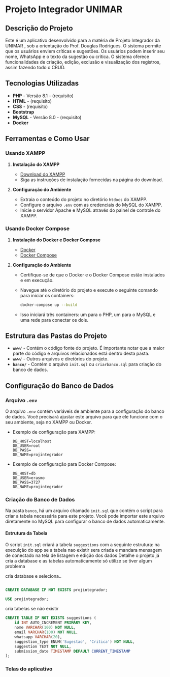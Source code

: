 # Projeto Integrador UNIMAR

## Descrição do Projeto

Este é um aplicativo desenvolvido para a matéria de Projeto Integrador da UNIMAR , sob a orientação do Prof. Douglas Rodrigues. O sistema permite que os usuários enviem críticas e sugestões. Os usuários podem inserir seu nome, WhatsApp e o texto da sugestão ou crítica. O sistema oferece funcionalidades de criação, edição, exclusão e visualização dos registros, assim fazendo todo o CRUD.

## Tecnologias Utilizadas

- **PHP** - Versão 8.1 - (requisito)
- **HTML** - (requisito)
- **CSS**  - (requisito)
- **Bootstrap**
- **MySQL** - Versão 8.0 - (requisito) 
- **Docker**

## Ferramentas e Como Usar

### Usando XAMPP

1. **Instalação do XAMPP**
   - [Download do XAMPP](https://www.apachefriends.org/index.html)
   - Siga as instruções de instalação fornecidas na página do download.

2. **Configuração do Ambiente**
   - Extraia o conteúdo do projeto no diretório `htdocs` do XAMPP.
   - Configure o arquivo `.env` com as credenciais do MySQL do XAMPP.
   - Inicie o servidor Apache e MySQL através do painel de controle do XAMPP.

### Usando Docker Compose

1. **Instalação do Docker e Docker Compose**
   - [Docker](https://docs.docker.com/get-docker/)
   - [Docker Compose](https://docs.docker.com/compose/install/)

2. **Configuração do Ambiente**
   - Certifique-se de que o Docker e o Docker Compose estão instalados e em execução.
   - Navegue até o diretório do projeto e execute o seguinte comando para iniciar os containers:

     ```bash
     docker-compose up --build
     ```

   - Isso iniciará três containers: um para o PHP, um para o MySQL e uma rede para conectar os dois.

## Estrutura das Pastas do Projeto

- **`www/`** - Contém o código fonte do projeto. É importante notar que a maior parte do código e arquivos relacionados está dentro desta pasta.
- **`www/`** - Outros arquivos e diretórios do projeto.
- **`banco/`** - Contém o arquivo `init.sql` ou `criarbanco.sql` para criação do banco de dados.

## Configuração do Banco de Dados

### Arquivo `.env`

O arquivo `.env` contém variáveis de ambiente para a configuração do banco de dados. Você precisará ajustar este arquivo para que ele funcione com o seu ambiente, seja no XAMPP ou Docker.

- Exemplo de configuração para XAMPP:

    ```env
    DB_HOST=localhost
    DB_USER=root
    DB_PASS=
    DB_NAME=projintegrador
    ```

- Exemplo de configuração para Docker Compose:

    ```env
    DB_HOST=db
    DB_USER=erasmo
    DB_PASS=3727
    DB_NAME=projintegrador
    ```

### Criação do Banco de Dados

Na pasta `banco`, há um arquivo chamado `init.sql` que contém o script para criar a tabela necessária para este projeto. Você pode importar este arquivo diretamente no MySQL para configurar o banco de dados automaticamente.

#### Estrutura da Tabela

O script `init.sql` criará a tabela `suggestions` com a seguinte estrutura:
na execulção do app se a tabela nao existir sera criada e mandara mensagem de conectado na tela de listagem e edição
dos dados
Detalhe o projeto já cria a database e as tabelas automaticamente só utilize se tiver algum problema

cria database e seleciona..
```sql

CREATE DATABASE IF NOT EXISTS projintegrador;

USE projintegrador;

```
cria tabelas se não existir

```sql
CREATE TABLE IF NOT EXISTS suggestions (
    id INT AUTO_INCREMENT PRIMARY KEY,
    nome VARCHAR(100) NOT NULL,
    email VARCHAR(100) NOT NULL,
    whatsapp VARCHAR(20),
    suggestion_type ENUM('Sugestao', 'Critica') NOT NULL,
    suggestion TEXT NOT NULL,
    submission_date TIMESTAMP DEFAULT CURRENT_TIMESTAMP
);
```

### Telas do aplicativo
